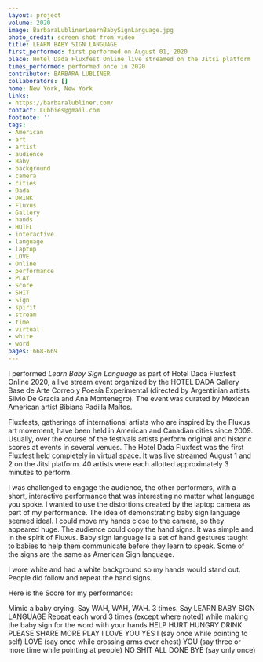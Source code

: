 ```yaml
---
layout: project
volume: 2020
image: BarbaraLublinerLearnBabySignLanguage.jpg
photo_credit: screen shot from video
title: LEARN BABY SIGN LANGUAGE
first_performed: first performed on August 01, 2020
place: Hotel Dada Fluxfest Online live streamed on the Jitsi platform
times_performed: performed once in 2020
contributor: BARBARA LUBLINER
collaborators: []
home: New York, New York
links:
- https://barbaralubliner.com/
contact: Lubbies@gmail.com
footnote: ''
tags:
- American
- art
- artist
- audience
- Baby
- background
- camera
- cities
- Dada
- DRINK
- Fluxus
- Gallery
- hands
- HOTEL
- interactive
- language
- laptop
- LOVE
- Online
- performance
- PLAY
- Score
- SHIT
- Sign
- spirit
- stream
- time
- virtual
- white
- word
pages: 668-669
---
```



I performed *Learn Baby Sign Language* as part of Hotel Dada Fluxfest Online 2020, a live stream event organized by the HOTEL DADA Gallery Base de Arte Correo y Poesía Experimental (directed by Argentinian artists Silvio De Gracia and Ana Montenegro). The event was curated by Mexican American artist Bibiana Padilla Maltos. 

Fluxfests, gatherings of international artists who are inspired by the Fluxus art movement, have been held in American and Canadian cities since 2009. Usually, over the course of the festivals artists perform original and historic scores at events in several venues. The Hotel Dada Fluxfest was the first Fluxfest held completely in virtual space. It was live streamed August 1 and 2 on the Jitsi platform. 40 artists were each allotted approximately 3 minutes to perform.

I was challenged to engage the audience, the other performers, with a short, interactive performance that was interesting no matter what language you spoke. I wanted to use the distortions created by the laptop camera as part of my performance. The idea of demonstrating baby sign language seemed ideal. 
I could move my hands close to the camera, so they appeared huge. The audience could copy the hand signs. It was simple and in the spirit of Fluxus. 
Baby sign language is a set of hand gestures taught to babies to help them communicate before they learn to speak. Some of the signs are the same as American Sign language. 

I wore white and had a white background so my hands would stand out. People did follow and repeat the hand signs. 

Here is the Score for my performance:

Mimic a baby crying. Say WAH, WAH, WAH. 3 times. 
Say LEARN BABY SIGN LANGUAGE
Repeat each word 3 times (except where noted) while making the baby sign for the word with your hands
HELP
HURT
HUNGRY
DRINK
PLEASE
SHARE
MORE
PLAY
I LOVE YOU 
YES
I (say once while pointing to self)
LOVE (say once while crossing arms over chest)
YOU (say three or more time while pointing at people)
NO
SHIT
ALL DONE
BYE (say only once)
